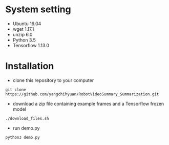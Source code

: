 # System setting #
- Ubuntu 16.04
- wget 1.17.1
- unzip 6.0
- Python 3.5
- Tensorflow 1.13.0

# Installation #
- clone this repository to your computer
```
git clone https://github.com/yangchihyuan/RobotVideoSummary_Summarization.git
```
- download a zip file containing example frames and a Tensorflow frozen model
```
./download_files.sh
```
- run demo.py
```
python3 demo.py
```